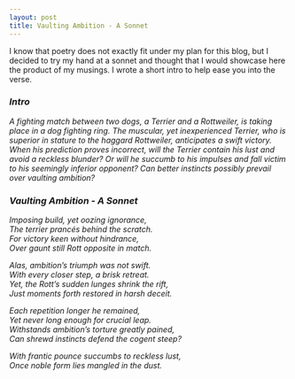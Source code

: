 ```yaml
---
layout: post
title: Vaulting Ambition - A Sonnet
---
```


I know that poetry does not exactly fit under my plan for this blog, but I decided to try my hand at a sonnet and thought that I would showcase here the product of my musings. I wrote a short intro to help ease you into the verse.

### *Intro*

*A fighting match between two dogs, a Terrier and a Rottweiler, is taking place in a dog fighting ring. The muscular, yet inexperienced Terrier, who is superior in stature to the haggard Rottweiler, anticipates a swift victory. When his prediction proves incorrect, will the Terrier contain his lust and avoid a reckless blunder? Or will he succumb to his impulses and fall victim to his seemingly inferior opponent? Can better instincts possibly prevail over vaulting ambition?*

### *Vaulting Ambition - A Sonnet*

*Imposing build, yet oozing ignorance,*  
*The terrier prancés behind the scratch.*  
*For victory keen without hindrance,*  
*Over gaunt still Rott opposite in match.* 

*Alas, ambition’s triumph was not swift.*  
*With every closer step, a brisk retreat.*  
*Yet, the Rott’s sudden lunges shrink the rift,*  
*Just moments forth restored in harsh deceit.* 

*Each repetition longer he remained,*  
*Yet never long enough for crucial leap.*  
*Withstands ambition’s torture greatly pained,*  
*Can shrewd instincts defend the cogent steep?*  

*With frantic pounce succumbs to reckless lust,*  
*Once noble form lies mangled in the dust.*  

